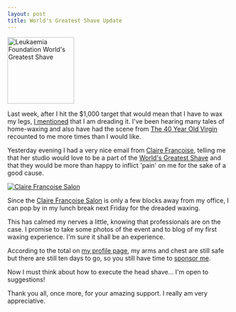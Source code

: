 ```yaml
---
layout: post
title: World's Greatest Shave Update
---
```


[<img src="http://johnsy.com/images/logo_wgs.gif"
alt="Leukaemia Foundation World's Greatest Shave"
title="Leukaemia Foundation World's Greatest Shave"
height="150"
/>](http://www.worldsgreatestshave.com/)


Last week, after I hit the $1,000 target that would mean that I have to wax my
legs, [I mentioned](/2009/02/22/how-to-shave%3F/) that I am dreading it. I've
been hearing many tales of home-waxing and also have had the scene from [The 40
Year Old Virgin](http://www.imdb.com/title/tt0405422/) recounted to me more
times than I would like.

Yesterday evening I had a very nice email from
[Claire Fran&ccedil;oise](http://www.clairefrancoise.com.au/),
telling me that her studio would love to be a part of the
[World's Greatest Shave](http://www.worldsgreatestshave.com/) and
that they would be more than happy to inflict 'pain' on me for the sake of a
good cause.

[![Claire Fran&ccedil;oise Salon](http://johnsy.com/images/logo_cfs.gif "Claire Fran&ccedil;oise Salon")](http://www.clairefrancoise.com.au/)

Since the [Claire Fran&ccedil;oise Salon](http://www.clairefrancoise.com.au/) is
only a few blocks away from my office, I can pop by in my lunch break next
Friday for the dreaded waxing.

This has calmed my nerves a little, knowing that professionals are on the
case. I promise to take some photos of the event and to blog of my first waxing
experience. I'm sure it shall be an experience.

According to the total on [my profile
page](http://my.imisfriendraising.com.au/personalPage.aspx?SID=54895), my arms
and chest are still safe but there are still ten days to go, so you still have
time to [sponsor
me](https://secure.imisfriendraising.com.au/registrant/donate.aspx?EventID=9529&amp;LangPref=en-CA&amp;SPID=1239819).

Now I must think about how to execute the head shave... I'm open to suggestions!

Thank you all, once more, for your amazing support. I really am very
appreciative.

